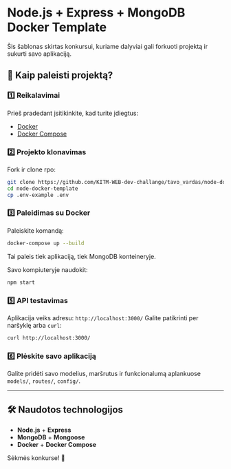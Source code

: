 # Node.js + Express + MongoDB Docker Template

Šis šablonas skirtas konkursui, kuriame dalyviai gali forkuoti projektą ir sukurti savo aplikaciją.

## 🚀 Kaip paleisti projektą?

### 1️⃣ Reikalavimai
Prieš pradedant įsitikinkite, kad turite įdiegtus:
- [Docker](https://www.docker.com/get-started)
- [Docker Compose](https://docs.docker.com/compose/install/)

### 2️⃣ Projekto klonavimas

Fork ir clone rpo:
```sh
git clone https://github.com/KITM-WEB-dev-challange/tavo_vardas/node-docker-template.git
cd node-docker-template
cp .env-example .env
```

### 3️⃣ Paleidimas su Docker

Paleiskite komandą:
```sh
docker-compose up --build
```
Tai paleis tiek aplikaciją, tiek MongoDB konteineryje.

Savo kompiuteryje naudokit:
```sh
npm start
```

### 5️⃣ API testavimas

Aplikacija veiks adresu: `http://localhost:3000/`
Galite patikrinti per naršyklę arba `curl`:
```sh
curl http://localhost:3000/
```

### 6️⃣ Plėskite savo aplikaciją
Galite pridėti savo modelius, maršrutus ir funkcionalumą aplankuose `models/`, `routes/`, `config/`.

---

## 🛠 Naudotos technologijos
- **Node.js** + **Express**
- **MongoDB** + **Mongoose**
- **Docker** + **Docker Compose**


Sėkmės konkurse! 🚀
